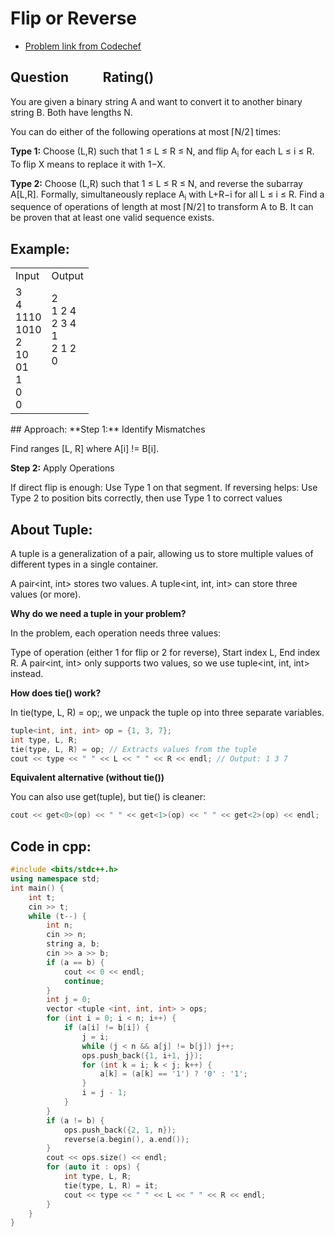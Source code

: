 # Flip or Reverse
- [Problem link from Codechef](https://www.codechef.com/problems/FLIPREV)
## Question &nbsp;&nbsp;&nbsp;&nbsp;&nbsp;&nbsp;&nbsp;&nbsp;&nbsp; Rating()
You are given a binary string A and want to convert it to another binary string B. Both have lengths N.

You can do either of the following operations at most ⌈N/2⌉ times:

**Type 1:** Choose (L,R) such that 1 ≤ L ≤ R ≤ N, and flip A<sub>i</sub> for each L ≤ i ≤ R. To flip X means to replace it with 1−X.

**Type 2:** Choose (L,R) such that 1 ≤ L ≤ R ≤ N, and reverse the subarray A[L,R]. Formally, simultaneously replace A<sub>i</sub> with L+R−i for all L ≤ i ≤ R. Find a sequence of operations of length at most ⌈N/2⌉ to transform A to B. It can be proven that at least one valid sequence exists.

## Example:
<table>
  <tr>
    <td>Input</td>
    <td>Output</td>
  </tr>
  <tr>
    <td>3<br>4<br>1110<br>1010<br>2<br>10<br>01<br>1<br>0<br>0</td>
    <td>2<br>1 2 4<br>2 3 4<br>1<br>2 1 2<br>0<br><br><br><br></td>
  </tr>
</table>
## Approach:
**Step 1:** Identify Mismatches

Find ranges [L, R] where A[i] != B[i].

**Step 2:** Apply Operations

If direct flip is enough: Use Type 1 on that segment.
If reversing helps: Use Type 2 to position bits correctly, then use Type 1 to correct values

## About Tuple:
A tuple is a generalization of a pair, allowing us to store multiple values of different types in a single container.

A pair<int, int> stores two values.
A tuple<int, int, int> can store three values (or more).

**Why do we need a tuple in your problem?**

In the problem, each operation needs three values:

Type of operation (either 1 for flip or 2 for reverse),
Start index L,
End index R.
A pair<int, int> only supports two values, so we use tuple<int, int, int> instead.

**How does tie() work?**

In tie(type, L, R) = op;, we unpack the tuple op into three separate variables.
```cpp
tuple<int, int, int> op = {1, 3, 7};
int type, L, R;
tie(type, L, R) = op; // Extracts values from the tuple
cout << type << " " << L << " " << R << endl; // Output: 1 3 7
```
**Equivalent alternative (without tie())**

You can also use get<index>(tuple), but tie() is cleaner:
```cpp
cout << get<0>(op) << " " << get<1>(op) << " " << get<2>(op) << endl;
```
## Code in cpp:
```cpp
#include <bits/stdc++.h>
using namespace std;
int main() {
    int t;
    cin >> t;
    while (t--) {
        int n;
        cin >> n;
        string a, b;
        cin >> a >> b;
        if (a == b) {
            cout << 0 << endl;
            continue;
        }
        int j = 0;
        vector <tuple <int, int, int> > ops;
        for (int i = 0; i < n; i++) {
            if (a[i] != b[i]) {
                j = i;
                while (j < n && a[j] != b[j]) j++;
                ops.push_back({1, i+1, j});
                for (int k = i; k < j; k++) {
                    a[k] = (a[k] == '1') ? '0' : '1';
                }
                i = j - 1;
            }
        }
        if (a != b) {
            ops.push_back({2, 1, n});
            reverse(a.begin(), a.end());
        }
        cout << ops.size() << endl;
        for (auto it : ops) {
            int type, L, R;
            tie(type, L, R) = it;
            cout << type << " " << L << " " << R << endl;
        }
    }
}
```

